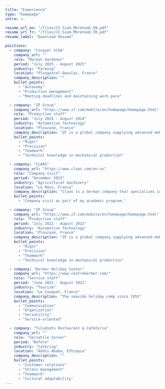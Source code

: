 ```yaml
---
title: "Experience"
type: "homepage"
intro: >-

resume_url_en: "/files/CV_Siem_Mhreteab_EN.pdf"
resume_url_fr: "/files/CV_Siem_Mhreteab_FR.pdf"
resume_label: "Download Resume"

positions:
  - company: "Cosquer SCEA"
    company_url: ""
    role: "Market Gardener"
    period: "July 2025 - August 2025"
    industry: "Farming"
    location: "Plougastel-Daoulas, France"
    company_description: ""
    bullet_points:
      - "Autonomy"
      - "Production management"
      - "Meeting deadlines and maintaining work pace"

  - company: "ZF Group"
    company_url: "https://www.zf.com/mobile/en/homepage/homepage.html"
    role: "Production staff"
    period: "July 2024 - August 2024"
    industry: "Automotive Technology"
    location: "Plouzané, France"
    company_description: "ZF is a global company supplying advanced mobility products and systems for passenger cars, commercial vehicles and industrial technology."
    bullet_points:
      - "Rigor"
      - "Precision"
      - "Teamwork"
      - "Technical knowledge in mechanical production"

  - company: "CLAAS"
    company_url: "https://www.claas.com/en-us"
    role: "Company visit"
    period: "December 2023"
    industry: "Agricultural machinery"
    location: "Le Mans, France"
    company_description: "Claas is a German company that specializes in manufacturing agricultural machinery"
    bullet_points:
      - "Company visit as part of my academic program."

  - company: "ZF Group"
    company_url: "https://www.zf.com/mobile/en/homepage/homepage.html"
    role: "Production staff"
    period: "July 2022 - August 2022"
    industry: "Automotive Technology"
    location: "Plouzané, France"
    company_description: "ZF is a global company supplying advanced mobility products and systems for passenger cars, commercial vehicles and industrial technology."
    bullet_points:
      - "Rigor"
      - "Precision"
      - "Teamwork"
      - "Technical knowledge in mechanical production"

  - company: "Kerber Holiday Center"
    company_url: "https://www.centrekerber.com/"
    role: "Service staff"
    period: "June 2021 - August 2021"
    industry: "Tourism"
    location: "Le Conquet, France"
    company_description: "The seaside holiday camp since 1955"
    bullet_points:
      - "Communication"
      - "Organization"
      - "Versatility"
      - "Service-oriented"

  - company: "Tuludimtu Restaurant & Cafeteria"
    company_url: ""
    role: "Versatile Server"
    period: "Before"
    industry: "Catering"
    location: "Addis Ababa, Ethiopia"
    company_description: ""
    bullet_points:
      - "Customer relations"
      - "Stress management"
      - "Teamwork"
      - "Cultural adaptability"
---
```

